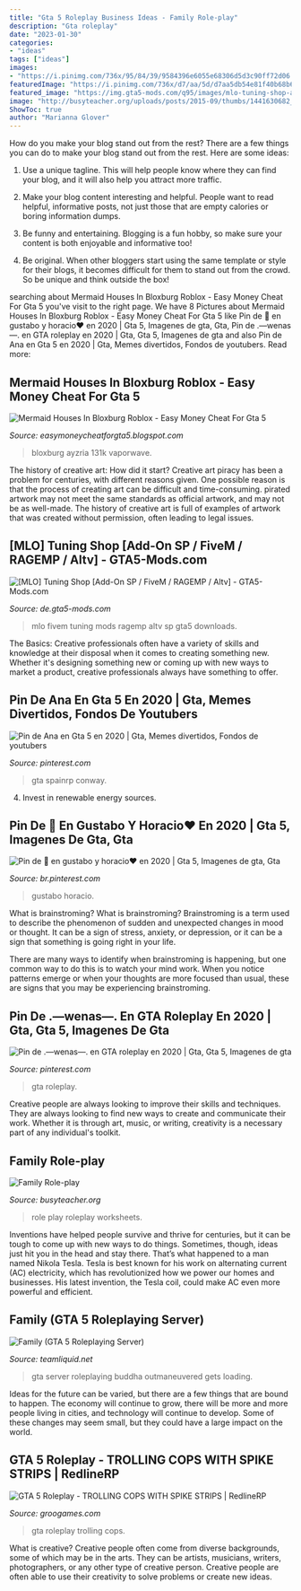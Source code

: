 ```yaml
---
title: "Gta 5 Roleplay Business Ideas - Family Role-play"
description: "Gta roleplay"
date: "2023-01-30"
categories:
- "ideas"
tags: ["ideas"]
images:
- "https://i.pinimg.com/736x/95/84/39/9584396e6055e68306d5d3c90ff72d06.jpg"
featuredImage: "https://i.pinimg.com/736x/d7/aa/5d/d7aa5db54e81f40b68b69b3b603d199b.jpg"
featured_image: "https://img.gta5-mods.com/q95/images/mlo-tuning-shop-add-on-sp-fivem-ragemp-altv/23751e-mods3.jpg"
image: "http://busyteacher.org/uploads/posts/2015-09/thumbs/1441630682_family-roleplay.png"
ShowToc: true
author: "Marianna Glover"
---
```



How do you make your blog stand out from the rest?
There are a few things you can do to make your blog stand out from the rest. Here are some ideas: 
1. Use a unique tagline. This will help people know where they can find your blog, and it will also help you attract more traffic.

2. Make your blog content interesting and helpful. People want to read helpful, informative posts, not just those that are empty calories or boring information dumps.

3. Be funny and entertaining. Blogging is a fun hobby, so make sure your content is both enjoyable and informative too!

4. Be original. When other bloggers start using the same template or style for their blogs, it becomes difficult for them to stand out from the crowd. So be unique and think outside the box!


	

		
searching about Mermaid Houses In Bloxburg Roblox - Easy Money Cheat For Gta 5 you've visit to the right page. We have 8 Pictures about Mermaid Houses In Bloxburg Roblox - Easy Money Cheat For Gta 5 like Pin de 🧃 en gustabo y horacio♥︎ en 2020 | Gta 5, Imagenes de gta, Gta, Pin de .—wenas—. en GTA roleplay en 2020 | Gta, Gta 5, Imagenes de gta and also Pin de Ana en Gta 5 en 2020 | Gta, Memes divertidos, Fondos de youtubers. Read more:
		
    
## Mermaid Houses In Bloxburg Roblox - Easy Money Cheat For Gta 5

<img loading=lazy src="https://i.ytimg.com/vi/NBKsyfF7hZU/maxresdefault.jpg" onerror="this.onerror=null;this.src='https://tse3.mm.bing.net/th?id=OIP.XKH_wHnqkfE2PHh3bC1QiAHaEK&amp;pid=15.1';" alt="Mermaid Houses In Bloxburg Roblox - Easy Money Cheat For Gta 5">

_Source: easymoneycheatforgta5.blogspot.com_

>bloxburg ayzria 131k vaporwave. 

	

The history of creative art: How did it start?
Creative art piracy has been a problem for centuries, with different reasons given. One possible reason is that the process of creating art can be difficult and time-consuming. pirated artwork may not meet the same standards as official artwork, and may not be as well-made. The history of creative art is full of examples of artwork that was created without permission, often leading to legal issues.

    
## [MLO] Tuning Shop [Add-On SP / FiveM / RAGEMP / Altv] - GTA5-Mods.com

<img loading=lazy src="https://img.gta5-mods.com/q95/images/mlo-tuning-shop-add-on-sp-fivem-ragemp-altv/23751e-mods3.jpg" onerror="this.onerror=null;this.src='https://tse4.mm.bing.net/th?id=OIP.1X4QbP6JTUk2YJFVGNfZlgHaEK&amp;pid=15.1';" alt="[MLO] Tuning Shop [Add-On SP / FiveM / RAGEMP / Altv] - GTA5-Mods.com">

_Source: de.gta5-mods.com_

>mlo fivem tuning mods ragemp altv sp gta5 downloads. 

	

The Basics:
Creative professionals often have a variety of skills and knowledge at their disposal when it comes to creating something new. Whether it's designing something new or coming up with new ways to market a product, creative professionals always have something to offer.

    
## Pin De Ana En Gta 5 En 2020 | Gta, Memes Divertidos, Fondos De Youtubers

<img loading=lazy src="https://i.pinimg.com/736x/5d/59/c2/5d59c2821d4523efeb9c97875aa54dba.jpg" onerror="this.onerror=null;this.src='https://tse1.mm.bing.net/th?id=OIP.zvvQwlp5_8DcOV_JFiYXnQHaNL&amp;pid=15.1';" alt="Pin de Ana en Gta 5 en 2020 | Gta, Memes divertidos, Fondos de youtubers">

_Source: pinterest.com_

>gta spainrp conway. 

	

4. Invest in renewable energy sources. 

    
## Pin De 🧃 En Gustabo Y Horacio♥︎ En 2020 | Gta 5, Imagenes De Gta, Gta

<img loading=lazy src="https://i.pinimg.com/736x/d7/aa/5d/d7aa5db54e81f40b68b69b3b603d199b.jpg" onerror="this.onerror=null;this.src='https://tse2.mm.bing.net/th?id=OIP.SsmL868ikmIY0FxRvfyO0wHaJL&amp;pid=15.1';" alt="Pin de 🧃 en gustabo y horacio♥︎ en 2020 | Gta 5, Imagenes de gta, Gta">

_Source: br.pinterest.com_

>gustabo horacio. 

	

What is brainstroming?
What is brainstroming?
 Brainstroming is a term used to describe the phenomenon of sudden and unexpected changes in mood or thought. It can be a sign of stress, anxiety, or depression, or it can be a sign that something is going right in your life.

There are many ways to identify when brainstroming is happening, but one common way to do this is to watch your mind work. When you notice patterns emerge or when your thoughts are more focused than usual, these are signs that you may be experiencing brainstroming.

    
## Pin De .—wenas—. En GTA Roleplay En 2020 | Gta, Gta 5, Imagenes De Gta

<img loading=lazy src="https://i.pinimg.com/736x/95/84/39/9584396e6055e68306d5d3c90ff72d06.jpg" onerror="this.onerror=null;this.src='https://tse1.mm.bing.net/th?id=OIP.rQTYN_3vMO8QXwFq7dXbhAHaEE&amp;pid=15.1';" alt="Pin de .—wenas—. en GTA roleplay en 2020 | Gta, Gta 5, Imagenes de gta">

_Source: pinterest.com_

>gta roleplay. 

	

Creative people are always looking to improve their skills and techniques. They are always looking to find new ways to create and communicate their work. Whether it is through art, music, or writing, creativity is a necessary part of any individual's toolkit.

    
## Family Role-play

<img loading=lazy src="http://busyteacher.org/uploads/posts/2015-09/thumbs/1441630682_family-roleplay.png" onerror="this.onerror=null;this.src='https://tse2.mm.bing.net/th?id=OIP.k9P9C1HgWjg7klJV9zyjXAHaGK&amp;pid=15.1';" alt="Family Role-play">

_Source: busyteacher.org_

>role play roleplay worksheets. 

	

Inventions have helped people survive and thrive for centuries, but it can be tough to come up with new ways to do things. Sometimes, though, ideas just hit you in the head and stay there. That’s what happened to a man named Nikola Tesla. Tesla is best known for his work on alternating current (AC) electricity, which has revolutionized how we power our homes and businesses. His latest invention, the Tesla coil, could make AC even more powerful and efficient.

    
## Family (GTA 5 Roleplaying Server)

<img loading=lazy src="http://i.imgur.com/KtJk8jX.png" onerror="this.onerror=null;this.src='https://tse1.mm.bing.net/th?id=OIP.dyxdSXaz_onVphYir_fzMQHaFi&amp;pid=15.1';" alt="Family (GTA 5 Roleplaying Server)">

_Source: teamliquid.net_

>gta server roleplaying buddha outmaneuvered gets loading. 

	

Ideas for the future can be varied, but there are a few things that are bound to happen. The economy will continue to grow, there will be more and more people living in cities, and technology will continue to develop. Some of these changes may seem small, but they could have a large impact on the world.

    
## GTA 5 Roleplay - TROLLING COPS WITH SPIKE STRIPS | RedlineRP

<img loading=lazy src="https://i.ytimg.com/vi/KD-V1GF1lJw/maxresdefault.jpg" onerror="this.onerror=null;this.src='https://tse3.mm.bing.net/th?id=OIP.UwIl4FacH4WFIbUgbhFKDAHaEK&amp;pid=15.1';" alt="GTA 5 Roleplay - TROLLING COPS WITH SPIKE STRIPS | RedlineRP">

_Source: groogames.com_

>gta roleplay trolling cops. 

	

What is creative?
Creative people often come from diverse backgrounds, some of which may be in the arts. They can be artists, musicians, writers, photographers, or any other type of creative person. Creative people are often able to use their creativity to solve problems or create new ideas.

